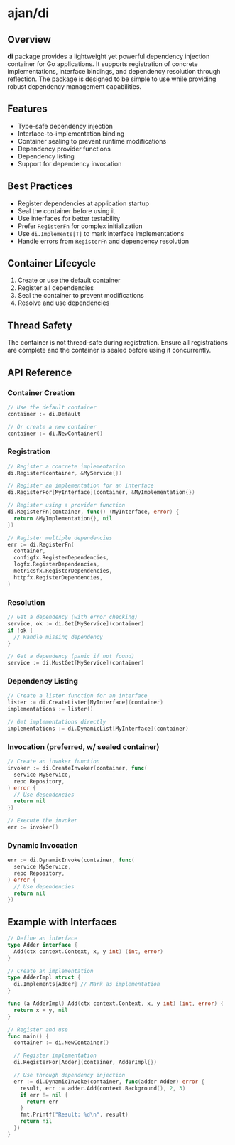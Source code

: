 # ajan/di

## Overview

**di** package provides a lightweight yet powerful dependency injection
container for Go applications. It supports registration of concrete
implementations, interface bindings, and dependency resolution through
reflection. The package is designed to be simple to use while providing robust
dependency management capabilities.

## Features

- Type-safe dependency injection
- Interface-to-implementation binding
- Container sealing to prevent runtime modifications
- Dependency provider functions
- Dependency listing
- Support for dependency invocation

## Best Practices

- Register dependencies at application startup
- Seal the container before using it
- Use interfaces for better testability
- Prefer `RegisterFn` for complex initialization
- Use `di.Implements[T]` to mark interface implementations
- Handle errors from `RegisterFn` and dependency resolution

## Container Lifecycle

1. Create or use the default container
2. Register all dependencies
3. Seal the container to prevent modifications
4. Resolve and use dependencies

## Thread Safety

The container is not thread-safe during registration. Ensure all registrations
are complete and the container is sealed before using it concurrently.

## API Reference

### Container Creation

```go
// Use the default container
container := di.Default

// Or create a new container
container := di.NewContainer()
```

### Registration

```go
// Register a concrete implementation
di.Register(container, &MyService{})

// Register an implementation for an interface
di.RegisterFor[MyInterface](container, &MyImplementation{})

// Register using a provider function
di.RegisterFn(container, func() (MyInterface, error) {
  return &MyImplementation{}, nil
})

// Register multiple dependencies
err := di.RegisterFn(
  container,
  configfx.RegisterDependencies,
  logfx.RegisterDependencies,
  metricsfx.RegisterDependencies,
  httpfx.RegisterDependencies,
)
```

### Resolution

```go
// Get a dependency (with error checking)
service, ok := di.Get[MyService](container)
if !ok {
  // Handle missing dependency
}

// Get a dependency (panic if not found)
service := di.MustGet[MyService](container)
```

### Dependency Listing

```go
// Create a lister function for an interface
lister := di.CreateLister[MyInterface](container)
implementations := lister()

// Get implementations directly
implementations := di.DynamicList[MyInterface](container)
```

### Invocation (preferred, w/ sealed container)

```go
// Create an invoker function
invoker := di.CreateInvoker(container, func(
  service MyService,
  repo Repository,
) error {
  // Use dependencies
  return nil
})

// Execute the invoker
err := invoker()
```

### Dynamic Invocation

```go
err := di.DynamicInvoke(container, func(
  service MyService,
  repo Repository,
) error {
  // Use dependencies
  return nil
})
```

## Example with Interfaces

```go
// Define an interface
type Adder interface {
  Add(ctx context.Context, x, y int) (int, error)
}

// Create an implementation
type AdderImpl struct {
  di.Implements[Adder] // Mark as implementation
}

func (a AdderImpl) Add(ctx context.Context, x, y int) (int, error) {
  return x + y, nil
}

// Register and use
func main() {
  container := di.NewContainer()

  // Register implementation
  di.RegisterFor[Adder](container, AdderImpl{})

  // Use through dependency injection
  err := di.DynamicInvoke(container, func(adder Adder) error {
    result, err := adder.Add(context.Background(), 2, 3)
    if err != nil {
      return err
    }
    fmt.Printf("Result: %d\n", result)
    return nil
  })
}
```
